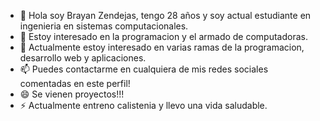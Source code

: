 - 👋 Hola soy Brayan Zendejas, tengo 28 años y soy actual estudiante en ingenieria en sistemas computacionales.
- 👀 Estoy interesado en la programacion y el armado de computadoras.
- 🌱 Actualmente estoy interesado en varias ramas de la programacion, desarrollo web y aplicaciones.
- 📫 Puedes contactarme en cualquiera de mis redes sociales comentadas en este perfil!
- 😄 Se vienen proyectos!!!
- ⚡ Actualmente entreno calistenia y llevo una vida saludable.
